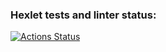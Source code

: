 ### Hexlet tests and linter status:
[![Actions Status](https://github.com/PavelZ94/python-project-52/actions/workflows/hexlet-check.yml/badge.svg)](https://github.com/PavelZ94/python-project-52/actions)

